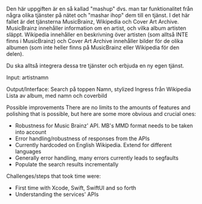
Den här uppgiften är en så kallad "mashup" dvs. man tar funktionalitet från
några olika tjänster på nätet och "mashar ihop" dem till en tjänst. I det här
fallet är det tjänsterna MusicBrainz, Wikipedia och Cover Art Archive.
MusicBrainz innehåller information om en artist, och vilka album artisten
släppt. Wikipedia innehåller en beskrivning över artisten (som alltså INTE
finns i MusicBrainz) och Cover Art Archive innehåller bilder för de olika
albumen (som inte heller finns på MusicBrainz eller Wikipedia för den delen).

Du ska alltså integrera dessa tre tjänster och erbjuda en ny egen tjänst.

Input: artistnamn

Output/Interface:
        Search på toppen
    Namn, stylized
    Ingress från Wikipedia
    Lista av album, med namn och coverbild

Possible improvements
There are no limits to the amounts of features and polishing that is possible, but here are some more obvious and crucial ones:

* Robustness for Music Brainz' API. MB's MMD format needs to be taken into account
* Error handling/robustness of responses from the APIs
* Currently hardcoded on English Wikipedia. Extend for different languages
* Generally error handling, many errors currently leads to segfaults
* Populate the search results incrementally

Challenges/steps that took time were:
* First time with Xcode, Swift, SwiftUI and so forth
* Understanding the services' APIs
